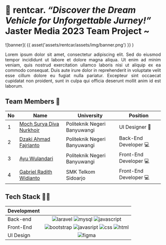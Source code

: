 # :car: rentcar. _“Discover the Dream Vehicle for Unforgettable Jurney!”_ Jaster Media 2023 Team Project ~

![banner]( {{ asset('assets/rentcar/assets/img/banner.png') }} )

<div align="justify">
Lorem ipsum dolor sit amet, consectetur adipiscing elit. Sed do eiusmod tempor incididunt ut labore et dolore magna aliqua. Ut enim ad minim veniam, quis nostrud exercitation ullamco laboris nisi ut aliquip ex ea commodo consequat. Duis aute irure dolor in reprehenderit in voluptate velit esse cillum dolore eu fugiat nulla pariatur. Excepteur sint occaecat cupidatat non proident, sunt in culpa qui officia deserunt mollit anim id est laborum.
</div>

## Team Members :busts_in_silhouette:

| No  | Name                                                   | University                   | Position                       |
| --- | ------------------------------------------------------ | ---------------------------- | ------------------------------ |
| 1   | [Moch Surya Diva Nurkhoir](https://github.com/msuryaa) | Politeknik Negeri Banyuwangi | UI Designer :art:              |
| 2   | [Dzaki Ahmad Fajrianto](https://github.com/dzakiaf19)  | Politeknik Negeri Banyuwangi | Back-End Developer :computer:  |
| 3   | [Ayu Wulandari](https://github.com/AyuWulandari16)     | Politeknik Negeri Banyuwangi | Front-End Developer :computer: |
| 4   | [Gabriel Radith Widianto](https://github.com/GRadith)  | SMK Telkom Sidoarjo          | Front-End Developer :computer: |

## Tech Stack :technologist:

| Development |                                                                                                                                                                                                                                                                                                                                                                                                                                  |
| ----------- | :------------------------------------------------------------------------------------------------------------------------------------------------------------------------------------------------------------------------------------------------------------------------------------------------------------------------------------------------------------------------------------------------------------------------------: |
| Back-end    |                                                  ![laravel](https://img.shields.io/badge/Laravel-FF2D20?style=for-the-badge&logo=laravel&logoColor=white) ![mysql](https://img.shields.io/badge/MySQL-00000F?style=for-the-badge&logo=mysql&logoColor=white) ![javascript](https://img.shields.io/badge/JavaScript-F7DF1E?style=for-the-badge&logo=javascript&logoColor=black)                                                   |
| Front-End   | ![bootstrap](https://img.shields.io/badge/Bootstrap-563D7C?style=for-the-badge&logo=bootstrap&logoColor=white) ![javasript](https://img.shields.io/badge/JavaScript-323330?style=for-the-badge&logo=javascript&logoColor=F7DF1E) ![css](https://img.shields.io/badge/CSS-239120?&style=for-the-badge&logo=css3&logoColor=white) ![html](https://img.shields.io/badge/HTML-239120?style=for-the-badge&logo=html5&logoColor=white) |
| UI Design   |                                                                                                                                                                ![figma](https://img.shields.io/badge/Figma-F24E1E?style=for-the-badge&logo=figma&logoColor=white)                                                                                                                                                                |
